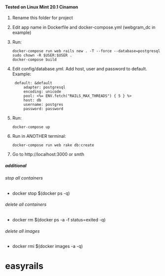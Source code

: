 #### Tested on Linux Mint 20.1 Cinamon
1. Rename this folder for project
2. Edit app name in Dockerfile and docker-compose.yml (webgram_dc in example)
3. Run:

       docker-compose run web rails new . -T --force --database=postgresql
       sudo chown -R $USER:$USER .
       docker-compose build
4. Edit config/database.yml. Add host, user and password to default. Example:

        default: &default
            adapter: postgresql
            encoding: unicode
            pool: <%= ENV.fetch("RAILS_MAX_THREADS") { 5 } %>
            host: db
            username: postgres
            password: password

5. Run:

       docker-compose up
6. Run in ANOTHER terminal:

       docker-compose run web rake db:create
7. Go to http://localhost:3000 or smth

##### additional
###### stop all containers
 - docker stop $(docker ps -q) 
###### delete all containers
 - docker rm $(docker ps -a -f status=exited -q)
###### delete all images
 - docker rmi $(docker images -a -q) 

    

# easyrails
